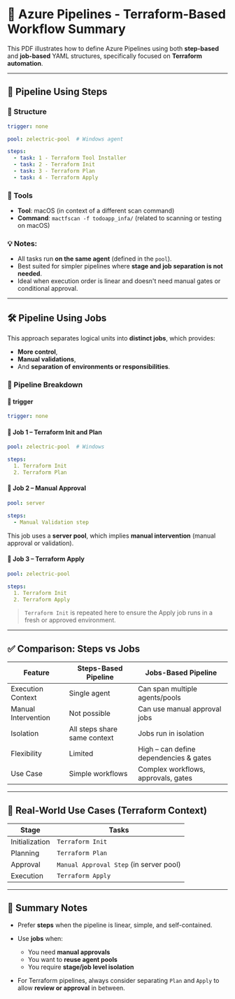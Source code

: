 # 📘 **Azure Pipelines - Terraform-Based Workflow Summary**

This PDF illustrates how to define Azure Pipelines using both **step-based** and **job-based** YAML structures, specifically focused on **Terraform automation**.

---

## 🚀 **Pipeline Using Steps**

### 🧩 Structure

```yaml
trigger: none

pool: zelectric-pool  # Windows agent

steps:
  - task: 1 - Terraform Tool Installer
  - task: 2 - Terraform Init
  - task: 3 - Terraform Plan
  - task: 4 - Terraform Apply
```

### 🔧 Tools

* **Tool**: macOS (in context of a different scan command)
* **Command**: `mactfscan -f todoapp_infa/` (related to scanning or testing on macOS)

### 💡 Notes:

* All tasks run **on the same agent** (defined in the `pool`).
* Best suited for simpler pipelines where **stage and job separation is not needed**.
* Ideal when execution order is linear and doesn't need manual gates or conditional approval.

---

## 🛠️ **Pipeline Using Jobs**

This approach separates logical units into **distinct jobs**, which provides:

* **More control**,
* **Manual validations**,
* And **separation of environments or responsibilities**.

### 🔁 Pipeline Breakdown

#### 🔹 **trigger**

```yaml
trigger: none
```

#### 🔹 **Job 1 – Terraform Init and Plan**

```yaml
pool: zelectric-pool  # Windows

steps:
  1. Terraform Init
  2. Terraform Plan
```

#### 🔹 **Job 2 – Manual Approval**

```yaml
pool: server

steps:
  - Manual Validation step
```

This job uses a **server pool**, which implies **manual intervention** (manual approval or validation).

#### 🔹 **Job 3 – Terraform Apply**

```yaml
pool: zelectric-pool

steps:
  1. Terraform Init
  2. Terraform Apply
```

> `Terraform Init` is repeated here to ensure the Apply job runs in a fresh or approved environment.

---

## ✅ Comparison: Steps vs Jobs

| Feature             | Steps-Based Pipeline         | Jobs-Based Pipeline                    |
| ------------------- | ---------------------------- | -------------------------------------- |
| Execution Context   | Single agent                 | Can span multiple agents/pools         |
| Manual Intervention | Not possible                 | Can use manual approval jobs           |
| Isolation           | All steps share same context | Jobs run in isolation                  |
| Flexibility         | Limited                      | High – can define dependencies & gates |
| Use Case            | Simple workflows             | Complex workflows, approvals, gates    |

---

## 🔐 Real-World Use Cases (Terraform Context)

| Stage          | Tasks                                   |
| -------------- | --------------------------------------- |
| Initialization | `Terraform Init`                        |
| Planning       | `Terraform Plan`                        |
| Approval       | `Manual Approval Step` (in server pool) |
| Execution      | `Terraform Apply`                       |

---

## 🧠 Summary Notes

* Prefer **steps** when the pipeline is linear, simple, and self-contained.
* Use **jobs** when:

  * You need **manual approvals**
  * You want to **reuse agent pools**
  * You require **stage/job level isolation**
* For Terraform pipelines, always consider separating `Plan` and `Apply` to allow **review or approval** in between.
